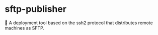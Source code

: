 # sftp-publisher

🚅 A deployment tool based on the ssh2 protocol that distributes remote machines as SFTP.
